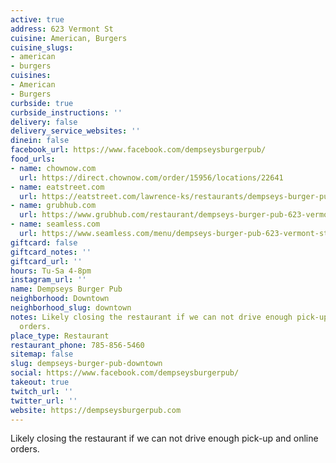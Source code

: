 ```yaml
---
active: true
address: 623 Vermont St
cuisine: American, Burgers
cuisine_slugs:
- american
- burgers
cuisines:
- American
- Burgers
curbside: true
curbside_instructions: ''
delivery: false
delivery_service_websites: ''
dinein: false
facebook_url: https://www.facebook.com/dempseysburgerpub/
food_urls:
- name: chownow.com
  url: https://direct.chownow.com/order/15956/locations/22641
- name: eatstreet.com
  url: https://eatstreet.com/lawrence-ks/restaurants/dempseys-burger-pub
- name: grubhub.com
  url: https://www.grubhub.com/restaurant/dempseys-burger-pub-623-vermont-st-lawrence/1393285
- name: seamless.com
  url: https://www.seamless.com/menu/dempseys-burger-pub-623-vermont-st-lawrence/1393285
giftcard: false
giftcard_notes: ''
giftcard_url: ''
hours: Tu-Sa 4-8pm
instagram_url: ''
name: Dempseys Burger Pub
neighborhood: Downtown
neighborhood_slug: downtown
notes: Likely closing the restaurant if we can not drive enough pick-up and online
  orders.
place_type: Restaurant
restaurant_phone: 785-856-5460
sitemap: false
slug: dempseys-burger-pub-downtown
social: https://www.facebook.com/dempseysburgerpub/
takeout: true
twitch_url: ''
twitter_url: ''
website: https://dempseysburgerpub.com
---
```


Likely closing the restaurant if we can not drive enough pick-up and online orders.